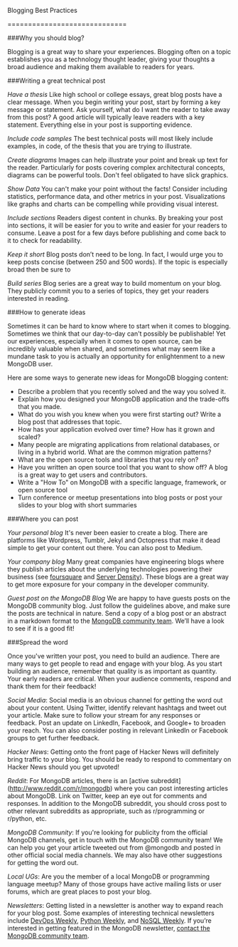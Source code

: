 Blogging Best Practices

=============================

###Why you should blog?

Blogging is a great way to share your experiences. Blogging often on a topic establishes you as a technology thought leader, giving your thoughts a broad audience and making them available to readers for years.


###Writing a great technical post

_Have a thesis_ Like high school or college essays, great blog posts have a clear message. When you begin writing your post, start by forming a key message or statement. Ask yourself, what do I want the reader to take away from this post? A good article will typically leave readers with a key statement. Everything else in your post is supporting evidence.

_Include code samples_ The best technical posts will most likely include examples, in code, of the thesis that you are trying to illustrate.

_Create diagrams_ Images can help illustrate your point and break up text for the reader. Particularly for posts covering complex architectural concepts, diagrams can be powerful tools. Don't feel obligated to have slick graphics.

_Show Data_ You can't make your point without the facts! Consider including statistics, performance data, and other metrics in your post. Visualizations like graphs and charts can be compelling while providing visual interest.

_Include sections_ Readers digest content in chunks. By breaking your post into sections, it will be easier for you to write and easier for your readers to consume. Leave a post for a few days before publishing and come back to it to check for readability.

_Keep it short_ Blog posts don’t need to be long. In fact, I would urge you to keep posts concise (between 250 and 500 words). If the topic is especially broad then be sure to

_Build series_ Blog series are a great way to build momentum on your blog. They publicly commit you to a series of topics, they get your readers interested in reading.


###How to generate ideas

Sometimes it can be hard to know where to start when it comes to blogging. Sometimes we think that our day-to-day can't possibly be publishable! Yet our experiences, especially when it comes to open source, can be incredibly valuable when shared, and sometimes what may seem like a mundane task to you is actually an opportunity for enlightenment to a new MongoDB user.

Here are some ways to generate new ideas for MongoDB blogging content:

* Describe a problem that you recently solved and the way you solved it.
* Explain how you designed your MongoDB application and the trade-offs that you made.
* What do you wish you knew when you were first starting out? Write a blog post that addresses that topic.
* How has your application evolved over time? How has it grown and scaled?
* Many people are migrating applications from relational databases, or living in a hybrid world. What are the common migration patterns?
* What are the open source tools and libraries that you rely on?
* Have you written an open source tool that you want to show off? A blog is a great way to get users and contributors.
* Write a "How To" on MongoDB with a specific language, framework, or open source tool
* Turn conference or meetup presentations into blog posts or post your slides to your blog with short summaries

###Where you can post

_Your personal blog_ It's never been easier to create a blog. There are platforms like Wordpress, Tumblr, Jekyl and Octopress that make it dead simple to get your content out there. You can also post to Medium.

_Your company blog_ Many great companies have engineering blogs where they publish articles about the underlying technologies powering their business (see [foursquare](http://engineering.foursquare.com/) and [Server Density](https://blog.serverdensity.com/)). These blogs are a great way to get more exposure for your company in the developer community.

_Guest post on the MongoDB Blog_ We are happy to have guests posts on the MongoDB community blog. Just follow the guidelines above, and make sure the posts are technical in nature. Send a copy of a blog post or an abstract in a markdown format to the [MongoDB community team](mailto:meetups@mongodb.com). We’ll have a look to see if it is a good fit!

###Spread the word

Once you've written your post, you need to build an audience. There are many ways to get people to read and engage with your blog. As you start building an audience, remember that quality is as important as quantity. Your early readers are critical. When your audience comments, respond and thank them for their feedback!

_Social Media_: Social media is an obvious channel for getting the word out about your content. Using Twitter, identify relevant hashtags and tweet out your article. Make sure to follow your stream for any responses or feedback. Post an update on LinkedIn, Facebook, and Google+ to broaden your reach. You can also consider posting in relevant LinkedIn or Facebook groups to get further feedback.

_Hacker News_: Getting onto the front page of Hacker News will definitely bring traffic to your blog. You should be ready to respond to commentary on Hacker News should you get upvoted!

_Reddit_: For MongoDB articles, there is an [active subreddit] (http://www.reddit.com/r/mongodb) where you can post interesting articles about MongoDB. Link on Twitter, keep an eye out for comments and responses. In addition to the MongoDB subreddit, you should cross post to other relevant subreddits as appropriate, such as r/programming or r/python, etc.

_MongoDB Community_: If you're looking for publicity from the official MongoDB channels, get in touch with the MongoDB community team! We can help you get your article tweeted out from @mongodb and posted in other official social media channels. We may also have other suggestions for getting the word out.

_Local UGs_: Are you the member of a local MongoDB or programming language meetup? Many of those groups have active mailing lists or user forums, which are great places to post your blog.

_Newsletters_: Getting listed in a newsletter is another way to expand reach for your blog post. Some examples of interesting technical newsletters include [DevOps Weekly](http://devopsweekly.com/), [Python Weekly](http://www.pythonweekly.com/), and [NoSQL Weekly](http://www.nosqlweekly.com/). If you’re interested in getting featured in the MongoDB newsletter, [contact the MongoDB community team](mailto:meetups@10gen.com).

